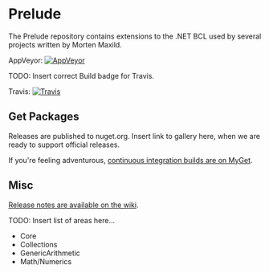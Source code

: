 # Prelude

The Prelude repository contains extensions to the .NET BCL used by several projects written by Morten Maxild.

AppVeyor: [![AppVeyor](https://ci.appveyor.com/api/projects/status/kkcqonha77p6dj2l?svg=true)](https://ci.appveyor.com/project/maxild/prelude)

TODO: Insert correct Build badge for Travis.

Travis:   [![Travis](https://travis-ci.org/aspnet/Common.svg?branch=dev)](https://travis-ci.org/aspnet/Common)

## Get Packages

Releases are published to nuget.org. Insert link to gallery here, when we are ready to support official releases.

If you're feeling adventurous, [continuous integration builds are on MyGet](https://www.myget.org/gallery/maxfire-prelude).

## Misc

[Release notes are available on the wiki](https://github.com/maxild/Prelude/wiki/Release-Notes).

TODO: Insert list of areas here...

* Core
* Collections
* GenericArithmetic
* Math/Numerics

